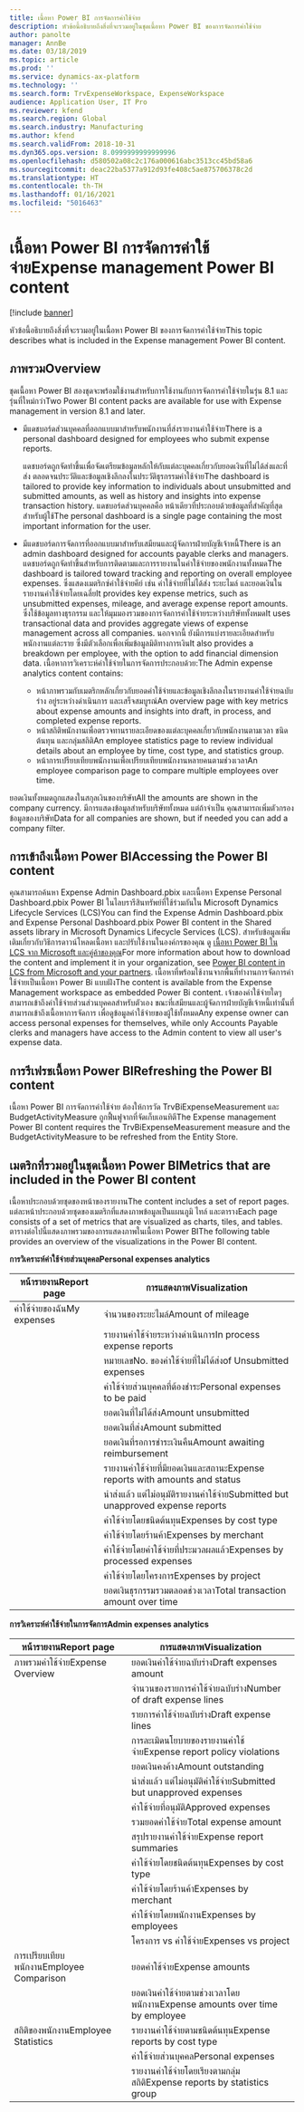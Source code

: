 ```yaml
---
title: เนื้อหา Power BI การจัดการค่าใช้จ่าย
description: หัวข้อนี้อธิบายถึงสิ่งที่จะรวมอยู่ในชุดเนื้อหา Power BI ของการจัดการค่าใช้จ่าย
author: panolte
manager: AnnBe
ms.date: 03/18/2019
ms.topic: article
ms.prod: ''
ms.service: dynamics-ax-platform
ms.technology: ''
ms.search.form: TrvExpenseWorkspace, ExpenseWorkspace
audience: Application User, IT Pro
ms.reviewer: kfend
ms.search.region: Global
ms.search.industry: Manufacturing
ms.author: kfend
ms.search.validFrom: 2018-10-31
ms.dyn365.ops.version: 8.0999999999999996
ms.openlocfilehash: d580502a08c2c176a000616abc3513cc45bd58a6
ms.sourcegitcommit: deac22ba5377a912d93fe408c5ae875706378c2d
ms.translationtype: HT
ms.contentlocale: th-TH
ms.lasthandoff: 01/16/2021
ms.locfileid: "5016463"
---
```

# <a name="expense-management-power-bi-content"></a><span data-ttu-id="1674a-103">เนื้อหา Power BI การจัดการค่าใช้จ่าย</span><span class="sxs-lookup"><span data-stu-id="1674a-103">Expense management Power BI content</span></span>

[!include [banner](../includes/banner.md)]

<span data-ttu-id="1674a-104">หัวข้อนี้อธิบายถึงสิ่งที่จะรวมอยู่ในเนื้อหา Power BI ของการจัดการค่าใช้จ่าย</span><span class="sxs-lookup"><span data-stu-id="1674a-104">This topic describes what is included in the Expense management Power BI content.</span></span> 

## <a name="overview"></a><span data-ttu-id="1674a-105">ภาพรวม</span><span class="sxs-lookup"><span data-stu-id="1674a-105">Overview</span></span>
<span data-ttu-id="1674a-106">ชุดเนื้อหา Power BI สองชุดจะพร้อมใช้งานสำหรับการใช้งานกับการจัดการค่าใช้จ่ายในรุ่น 8.1 และรุ่นที่ใหม่กว่า</span><span class="sxs-lookup"><span data-stu-id="1674a-106">Two Power BI content packs are available for use with Expense management in version 8.1 and later.</span></span> 
- <span data-ttu-id="1674a-107">มีแดชบอร์ดส่วนบุคคลที่ออกแบบมาสำหรับพนักงานที่ส่งรายงานค่าใช้จ่าย</span><span class="sxs-lookup"><span data-stu-id="1674a-107">There is a personal dashboard designed for employees who submit expense reports.</span></span> 

  <span data-ttu-id="1674a-108">แดชบอร์ดถูกจัดทำขึ้นเพื่อจัดเตรียมข้อมูลหลักให้กับแต่ละบุคคลเกี่ยวกับยอดเงินที่ไม่ได้ส่งและที่ส่ง ตลอดจนประวัติและข้อมูลเชิงลึกลงในประวัติธุรกรรมค่าใช้จ่าย</span><span class="sxs-lookup"><span data-stu-id="1674a-108">The dashboard is tailored to provide key information to individuals about unsubmitted and submitted amounts, as well as history and insights into expense transaction history.</span></span> <span data-ttu-id="1674a-109">แดชบอร์ดส่วนบุคคลคือ หน้าเดียวที่ประกอบด้วยข้อมูลที่สำคัญที่สุดสำหรับผู้ใช้</span><span class="sxs-lookup"><span data-stu-id="1674a-109">The personal dashboard is a single page containing the most important information for the user.</span></span>

- <span data-ttu-id="1674a-110">มีแดชบอร์ดการจัดการที่ออกแบบมาสำหรับเสมียนและผู้จัดการฝ่ายบัญชีเจ้าหนี้</span><span class="sxs-lookup"><span data-stu-id="1674a-110">There is an admin dashboard designed for accounts payable clerks and managers.</span></span> <span data-ttu-id="1674a-111">แดชบอร์ดถูกจัดทำขึ้นสำหรับการติดตามและการรายงานในค่าใช้จ่ายของพนักงานทั้งหมด</span><span class="sxs-lookup"><span data-stu-id="1674a-111">The dashboard is tailored toward tracking and reporting on overall employee expenses.</span></span> <span data-ttu-id="1674a-112">ซึ่งแสดงเมตริกซ์ค่าใช้จ่ายคีย์ เช่น ค่าใช้จ่ายที่ไม่ได้ส่ง ระยะไมล์ และยอดเงินในรายงานค่าใช้จ่ายโดยเฉลี่ย</span><span class="sxs-lookup"><span data-stu-id="1674a-112">It provides key expense metrics, such as unsubmitted expenses, mileage, and average expense report amounts.</span></span> <span data-ttu-id="1674a-113">ซึ่งใช้ข้อมูลทางธุรกรรม และให้มุมมองรวมของการจัดการค่าใช้จ่ายระหว่างบริษัททั้งหมด</span><span class="sxs-lookup"><span data-stu-id="1674a-113">It uses transactional data and provides aggregate views of expense management across all companies.</span></span> <span data-ttu-id="1674a-114">นอกจากนี้ ยังมีการแบ่งรายละเอียดสำหรับพนักงานแต่ละราย ซึ่งมีตัวเลือกเพื่อเพิ่มข้อมูลมิติทางการเงิน</span><span class="sxs-lookup"><span data-stu-id="1674a-114">It also provides a breakdown per employee, with the option to add financial dimension data.</span></span> <span data-ttu-id="1674a-115">เนื้อหาการวิเคราะห์ค่าใช้จ่ายในการจัดการประกอบด้วย:</span><span class="sxs-lookup"><span data-stu-id="1674a-115">The Admin expense analytics content contains:</span></span> 
  - <span data-ttu-id="1674a-116">หน้าภาพรวมกับเมตริกหลักเกี่ยวกับยอดค่าใช้จ่ายและข้อมูลเชิงลึกลงในรายงานค่าใช้จ่ายฉบับร่าง อยู่ระหว่างดำเนินการ และเสร็จสมบูรณ์</span><span class="sxs-lookup"><span data-stu-id="1674a-116">An overview page with key metrics about expense amounts and insights into draft, in process, and completed expense reports.</span></span> 
  - <span data-ttu-id="1674a-117">หน้าสถิติพนักงานเพื่อตรวจทานรายละเอียดของแต่ละบุคคลเกี่ยวกับพนักงานตามเวลา ชนิดต้นทุน และกลุ่มสถิติ</span><span class="sxs-lookup"><span data-stu-id="1674a-117">An employee statistics page to review individual details about an employee by time, cost type, and statistics group.</span></span> 
  - <span data-ttu-id="1674a-118">หน้าการเปรียบเทียบพนักงานเพื่อเปรียบเทียบพนักงานหลายคนตามช่วงเวลา</span><span class="sxs-lookup"><span data-stu-id="1674a-118">An employee comparison page to compare multiple employees over time.</span></span> 

<span data-ttu-id="1674a-119">ยอดเงินทั้งหมดถูกแสดงในสกุลเงินของบริษัท</span><span class="sxs-lookup"><span data-stu-id="1674a-119">All the amounts are shown in the company currency.</span></span> <span data-ttu-id="1674a-120">มีการแสดงข้อมูลสำหรับบริษัททั้งหมด แต่ถ้าจำเป็น คุณสามารถเพิ่มตัวกรองข้อมูลของบริษัท</span><span class="sxs-lookup"><span data-stu-id="1674a-120">Data for all companies are shown, but if needed you can add a company filter.</span></span> 

## <a name="accessing-the-power-bi-content"></a><span data-ttu-id="1674a-121">การเข้าถึงเนื้อหา Power BI</span><span class="sxs-lookup"><span data-stu-id="1674a-121">Accessing the Power BI content</span></span>
<span data-ttu-id="1674a-122">คุณสามารถค้นหา Expense Admin Dashboard.pbix และเนื้อหา Expense Personal Dashboard.pbix Power BI ในไลบรารีสินทรัพย์ที่ใช้ร่วมกันใน Microsoft Dynamics Lifecycle Services (LCS)</span><span class="sxs-lookup"><span data-stu-id="1674a-122">You can find the Expense Admin Dashboard.pbix and Expense Personal Dashboard.pbix Power BI content in the Shared assets library in Microsoft Dynamics Lifecycle Services (LCS).</span></span> <span data-ttu-id="1674a-123">สำหรับข้อมูลเพิ่มเติมเกี่ยวกับวิธีการดาวน์โหลดเนื้อหา และปรับใช้งานในองค์กรของคุณ ดู [เนื้อหา Power BI ใน LCS จาก Microsoft และคู่ค้าของคุณ](https://blogs.msdn.microsoft.com/dynamicsaxbi/2016/12/12/power-bi-content-from-microsoft-and-your-partners/)</span><span class="sxs-lookup"><span data-stu-id="1674a-123">For more information about how to download the content and implement it in your organization, see [Power BI content in LCS from Microsoft and your partners](https://blogs.msdn.microsoft.com/dynamicsaxbi/2016/12/12/power-bi-content-from-microsoft-and-your-partners/).</span></span>
<span data-ttu-id="1674a-124">เนื้อหาที่พร้อมใช้งานจากพื้นที่ทำงานการจัดการค่าใช้จ่ายเป็นเนื้อหา Power Bi แบบฝัง</span><span class="sxs-lookup"><span data-stu-id="1674a-124">The content is available from the Expense Management workspace as embedded Power Bi content.</span></span> <span data-ttu-id="1674a-125">เจ้าของค่าใช้จ่ายใดๆ สามารถเข้าถึงค่าใช้จ่ายส่วนส่วนบุคคลสำหรับตัวเอง ขณะที่เสมียนและผู้จัดการฝ่ายบัญชีเจ้าหนี้เท่านั้นที่สามารถเข้าถึงเนื้อหาการจัดการ เพื่อดูข้อมูลค่าใช้จ่ายของผู้ใช้ทั้งหมด</span><span class="sxs-lookup"><span data-stu-id="1674a-125">Any expense owner can access personal expenses for themselves, while only Accounts Payable clerks and managers have access to the Admin content to view all user's expense data.</span></span>

## <a name="refreshing-the-power-bi-content"></a><span data-ttu-id="1674a-126">การรีเฟรชเนื้อหา Power BI</span><span class="sxs-lookup"><span data-stu-id="1674a-126">Refreshing the Power BI content</span></span>
<span data-ttu-id="1674a-127">เนื้อหา Power BI การจัดการค่าใช้จ่าย ต้องให้การวัด TrvBiExpenseMeasurement และ BudgetActivityMeasure ถูกฟื้นฟูจากที่จัดเก็บเอนทิตี</span><span class="sxs-lookup"><span data-stu-id="1674a-127">The Expense management Power BI content requires the TrvBiExpenseMeasurement measure and the BudgetActivityMeasure to be refreshed from the Entity Store.</span></span> 

## <a name="metrics-that-are-included-in-the-power-bi-content"></a><span data-ttu-id="1674a-128">เมตริกที่รวมอยู่ในชุดเนื้อหา Power BI</span><span class="sxs-lookup"><span data-stu-id="1674a-128">Metrics that are included in the Power BI content</span></span>
<span data-ttu-id="1674a-129">เนื้อหาประกอบด้วยชุดของหน้าของรายงาน</span><span class="sxs-lookup"><span data-stu-id="1674a-129">The content includes a set of report pages.</span></span> <span data-ttu-id="1674a-130">แต่ละหน้าประกอบด้วยชุดของเมตริกที่แสดงภาพข้อมูลเป็นแผนภูมิ ไทล์ และตาราง</span><span class="sxs-lookup"><span data-stu-id="1674a-130">Each page consists of a set of metrics that are visualized as charts, tiles, and tables.</span></span> <span data-ttu-id="1674a-131">ตารางต่อไปนี้แสดงภาพรวมของการแสดงภาพในเนื้อหา Power BI</span><span class="sxs-lookup"><span data-stu-id="1674a-131">The following table provides an overview of the visualizations in the Power BI content.</span></span>

<span data-ttu-id="1674a-132">**การวิเคราะห์ค่าใช้จ่ายส่วนบุคคล**</span><span class="sxs-lookup"><span data-stu-id="1674a-132">**Personal expenses analytics**</span></span>

| <span data-ttu-id="1674a-133">หน้ารายงาน</span><span class="sxs-lookup"><span data-stu-id="1674a-133">Report page</span></span> | <span data-ttu-id="1674a-134">การแสดงภาพ</span><span class="sxs-lookup"><span data-stu-id="1674a-134">Visualization</span></span>                             |
|-------------|-------------------------------------------|
| <span data-ttu-id="1674a-135">ค่าใช้จ่ายของฉัน</span><span class="sxs-lookup"><span data-stu-id="1674a-135">My expenses</span></span> | <span data-ttu-id="1674a-136">จำนวนของระยะไมล์</span><span class="sxs-lookup"><span data-stu-id="1674a-136">Amount of mileage</span></span>                         |
|             | <span data-ttu-id="1674a-137">รายงานค่าใช้จ่ายระหว่างดำเนินการ</span><span class="sxs-lookup"><span data-stu-id="1674a-137">In process expense reports</span></span>                |
|             | <span data-ttu-id="1674a-138">หมายเลข</span><span class="sxs-lookup"><span data-stu-id="1674a-138">No.</span></span> <span data-ttu-id="1674a-139">ของค่าใช้จ่ายที่ไม่ได้ส่ง</span><span class="sxs-lookup"><span data-stu-id="1674a-139">of Unsubmitted expenses</span></span>               |
|             | <span data-ttu-id="1674a-140">ค่าใช้จ่ายส่วนบุคคลที่ต้องชำระ</span><span class="sxs-lookup"><span data-stu-id="1674a-140">Personal expenses to be paid</span></span>              |
|             | <span data-ttu-id="1674a-141">ยอดเงินที่ไม่ได้ส่ง</span><span class="sxs-lookup"><span data-stu-id="1674a-141">Amount unsubmitted</span></span>                        |
|             | <span data-ttu-id="1674a-142">ยอดเงินที่ส่ง</span><span class="sxs-lookup"><span data-stu-id="1674a-142">Amount submitted</span></span>                          |
|             | <span data-ttu-id="1674a-143">ยอดเงินที่รอการชำระเงินคืน</span><span class="sxs-lookup"><span data-stu-id="1674a-143">Amount awaiting reimbursement</span></span>             |
|             | <span data-ttu-id="1674a-144">รายงานค่าใช้จ่ายที่มียอดเงินและสถานะ</span><span class="sxs-lookup"><span data-stu-id="1674a-144">Expense reports with amounts and status</span></span>   |
|             | <span data-ttu-id="1674a-145">นำส่งแล้ว แต่ไม่อนุมัติรายงานค่าใช้จ่าย</span><span class="sxs-lookup"><span data-stu-id="1674a-145">Submitted but unapproved expense reports</span></span>  |
|             | <span data-ttu-id="1674a-146">ค่าใช้จ่ายโดยชนิดต้นทุน</span><span class="sxs-lookup"><span data-stu-id="1674a-146">Expenses by cost type</span></span>                     |
|             | <span data-ttu-id="1674a-147">ค่าใช้จ่ายโดยร้านค้า</span><span class="sxs-lookup"><span data-stu-id="1674a-147">Expenses by merchant</span></span>                      |
|             | <span data-ttu-id="1674a-148">ค่าใช้จ่ายโดยค่าใช้จ่ายที่ประมวลผลแล้ว</span><span class="sxs-lookup"><span data-stu-id="1674a-148">Expenses by processed expenses</span></span>            |
|             | <span data-ttu-id="1674a-149">ค่าใช้จ่ายโดยโครงการ</span><span class="sxs-lookup"><span data-stu-id="1674a-149">Expenses by project</span></span>                       |
|             | <span data-ttu-id="1674a-150">ยอดเงินธุรกรรมรวมตลอดช่วงเวลา</span><span class="sxs-lookup"><span data-stu-id="1674a-150">Total transaction amount over time</span></span>        |

<span data-ttu-id="1674a-151">**การวิเคราะห์ค่าใช้จ่ายในการจัดการ**</span><span class="sxs-lookup"><span data-stu-id="1674a-151">**Admin expenses analytics**</span></span>

| <span data-ttu-id="1674a-152">หน้ารายงาน</span><span class="sxs-lookup"><span data-stu-id="1674a-152">Report page</span></span>         | <span data-ttu-id="1674a-153">การแสดงภาพ</span><span class="sxs-lookup"><span data-stu-id="1674a-153">Visualization</span></span>                           |           
|---------------------|-----------------------------------------|
| <span data-ttu-id="1674a-154">ภาพรวมค่าใช้จ่าย</span><span class="sxs-lookup"><span data-stu-id="1674a-154">Expense Overview</span></span>    | <span data-ttu-id="1674a-155">ยอดเงินค่าใช้จ่ายฉบับร่าง</span><span class="sxs-lookup"><span data-stu-id="1674a-155">Draft expenses amount</span></span>                   |
|                     | <span data-ttu-id="1674a-156">จำนวนของรายการค่าใช้จ่ายฉบับร่าง</span><span class="sxs-lookup"><span data-stu-id="1674a-156">Number of draft expense lines</span></span>           |
|                     | <span data-ttu-id="1674a-157">รายการค่าใช้จ่ายฉบับร่าง</span><span class="sxs-lookup"><span data-stu-id="1674a-157">Draft expense lines</span></span>                     |
|                     | <span data-ttu-id="1674a-158">การละเมิดนโยบายของรายงานค่าใช้จ่าย</span><span class="sxs-lookup"><span data-stu-id="1674a-158">Expense report policy violations</span></span>        |
|                     | <span data-ttu-id="1674a-159">ยอดเงินคงค้าง</span><span class="sxs-lookup"><span data-stu-id="1674a-159">Amount outstanding</span></span>                      |
|                     | <span data-ttu-id="1674a-160">นำส่งแล้ว แต่ไม่อนุมัติค่าใช้จ่าย</span><span class="sxs-lookup"><span data-stu-id="1674a-160">Submitted but unapproved expenses</span></span>       |
|                     | <span data-ttu-id="1674a-161">ค่าใช้จ่ายที่อนุมัติ</span><span class="sxs-lookup"><span data-stu-id="1674a-161">Approved expenses</span></span>                       |
|                     | <span data-ttu-id="1674a-162">รวมยอดค่าใช้จ่าย</span><span class="sxs-lookup"><span data-stu-id="1674a-162">Total expense amount</span></span>                    |
|                     | <span data-ttu-id="1674a-163">สรุปรายงานค่าใช้จ่าย</span><span class="sxs-lookup"><span data-stu-id="1674a-163">Expense report summaries</span></span>                |
|                     | <span data-ttu-id="1674a-164">ค่าใช้จ่ายโดยชนิดต้นทุน</span><span class="sxs-lookup"><span data-stu-id="1674a-164">Expenses by cost type</span></span>                   |
|                     | <span data-ttu-id="1674a-165">ค่าใช้จ่ายโดยร้านค้า</span><span class="sxs-lookup"><span data-stu-id="1674a-165">Expenses by merchant</span></span>                    |
|                     | <span data-ttu-id="1674a-166">ค่าใช้จ่ายโดยพนักงาน</span><span class="sxs-lookup"><span data-stu-id="1674a-166">Expenses by employees</span></span>                   |
|                     | <span data-ttu-id="1674a-167">โครงการ vs ค่าใช้จ่าย</span><span class="sxs-lookup"><span data-stu-id="1674a-167">Expenses vs project</span></span>                     |
| <span data-ttu-id="1674a-168">การเปรียบเทียบพนักงาน</span><span class="sxs-lookup"><span data-stu-id="1674a-168">Employee Comparison</span></span> | <span data-ttu-id="1674a-169">ยอดค่าใช้จ่าย</span><span class="sxs-lookup"><span data-stu-id="1674a-169">Expense amounts</span></span>                         |
|                     | <span data-ttu-id="1674a-170">ยอดเงินค่าใช้จ่ายตามช่วงเวลาโดยพนักงาน</span><span class="sxs-lookup"><span data-stu-id="1674a-170">Expense amounts over time by employee</span></span>   |
| <span data-ttu-id="1674a-171">สถิติของพนักงาน</span><span class="sxs-lookup"><span data-stu-id="1674a-171">Employee Statistics</span></span> | <span data-ttu-id="1674a-172">รายงานค่าใช้จ่ายตามชนิดต้นทุน</span><span class="sxs-lookup"><span data-stu-id="1674a-172">Expense reports by cost type</span></span>            |
|                     | <span data-ttu-id="1674a-173">ค่าใช้จ่ายส่วนบุคคล</span><span class="sxs-lookup"><span data-stu-id="1674a-173">Personal expenses</span></span>                       |
|                     | <span data-ttu-id="1674a-174">รายงานค่าใช้จ่ายโดยเรียงตามกลุ่มสถิติ</span><span class="sxs-lookup"><span data-stu-id="1674a-174">Expense reports by statistics group</span></span>     |
